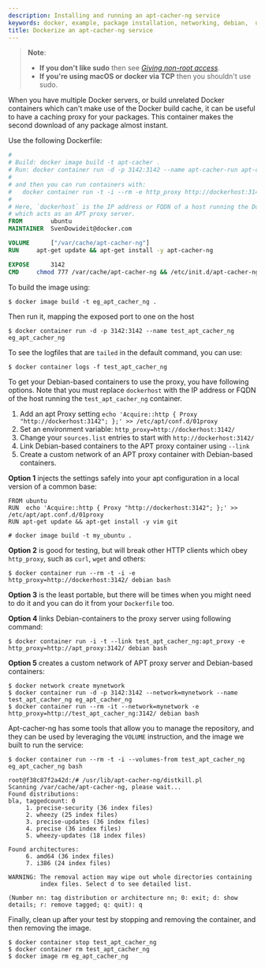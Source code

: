 ```yaml
---
description: Installing and running an apt-cacher-ng service
keywords: docker, example, package installation, networking, debian,  ubuntu
title: Dockerize an apt-cacher-ng service
---
```


> **Note**:
> - **If you don't like sudo** then see [*Giving non-root
>   access*](../installation/binaries.md#giving-non-root-access).
> - **If you're using macOS or docker via TCP** then you shouldn't use
>   sudo.

When you have multiple Docker servers, or build unrelated Docker
containers which can't make use of the Docker build cache, it can be
useful to have a caching proxy for your packages. This container makes
the second download of any package almost instant.

Use the following Dockerfile:

```Dockerfile
#
# Build: docker image build -t apt-cacher .
# Run: docker container run -d -p 3142:3142 --name apt-cacher-run apt-cacher
#
# and then you can run containers with:
#   docker container run -t -i --rm -e http_proxy http://dockerhost:3142/ debian bash
#
# Here, `dockerhost` is the IP address or FQDN of a host running the Docker daemon
# which acts as an APT proxy server.
FROM        ubuntu
MAINTAINER  SvenDowideit@docker.com

VOLUME      ["/var/cache/apt-cacher-ng"]
RUN     apt-get update && apt-get install -y apt-cacher-ng

EXPOSE      3142
CMD     chmod 777 /var/cache/apt-cacher-ng && /etc/init.d/apt-cacher-ng start && tail -f /var/log/apt-cacher-ng/*
```

To build the image using:

    $ docker image build -t eg_apt_cacher_ng .

Then run it, mapping the exposed port to one on the host

    $ docker container run -d -p 3142:3142 --name test_apt_cacher_ng eg_apt_cacher_ng

To see the logfiles that are `tailed` in the default command, you can
use:

    $ docker container logs -f test_apt_cacher_ng

To get your Debian-based containers to use the proxy, you have
following options.  Note that you must replace `dockerhost` with the
IP address or FQDN of the host running the `test_apt_cacher_ng`
container.

1. Add an apt Proxy setting
   `echo 'Acquire::http { Proxy "http://dockerhost:3142"; };' >> /etc/apt/conf.d/01proxy`
2. Set an environment variable:
   `http_proxy=http://dockerhost:3142/`
3. Change your `sources.list` entries to start with
   `http://dockerhost:3142/`
4. Link Debian-based containers to the APT proxy container using `--link`
5. Create a custom network of an APT proxy container with Debian-based containers.

**Option 1** injects the settings safely into your apt configuration in
a local version of a common base:

    FROM ubuntu
    RUN  echo 'Acquire::http { Proxy "http://dockerhost:3142"; };' >> /etc/apt/apt.conf.d/01proxy
    RUN apt-get update && apt-get install -y vim git

    # docker image build -t my_ubuntu .

**Option 2** is good for testing, but will break other HTTP clients
which obey `http_proxy`, such as `curl`, `wget` and others:

    $ docker container run --rm -t -i -e http_proxy=http://dockerhost:3142/ debian bash

**Option 3** is the least portable, but there will be times when you
might need to do it and you can do it from your `Dockerfile`
too.

**Option 4** links Debian-containers to the proxy server using following command:

    $ docker container run -i -t --link test_apt_cacher_ng:apt_proxy -e http_proxy=http://apt_proxy:3142/ debian bash

**Option 5** creates a custom network of APT proxy server and Debian-based containers:

    $ docker network create mynetwork
    $ docker container run -d -p 3142:3142 --network=mynetwork --name test_apt_cacher_ng eg_apt_cacher_ng
    $ docker container run --rm -it --network=mynetwork -e http_proxy=http://test_apt_cacher_ng:3142/ debian bash

Apt-cacher-ng has some tools that allow you to manage the repository,
and they can be used by leveraging the `VOLUME`
instruction, and the image we built to run the service:

    $ docker container run --rm -t -i --volumes-from test_apt_cacher_ng eg_apt_cacher_ng bash

    root@f38c87f2a42d:/# /usr/lib/apt-cacher-ng/distkill.pl
    Scanning /var/cache/apt-cacher-ng, please wait...
    Found distributions:
    bla, taggedcount: 0
         1. precise-security (36 index files)
         2. wheezy (25 index files)
         3. precise-updates (36 index files)
         4. precise (36 index files)
         5. wheezy-updates (18 index files)

    Found architectures:
         6. amd64 (36 index files)
         7. i386 (24 index files)

    WARNING: The removal action may wipe out whole directories containing
             index files. Select d to see detailed list.

    (Number nn: tag distribution or architecture nn; 0: exit; d: show details; r: remove tagged; q: quit): q

Finally, clean up after your test by stopping and removing the
container, and then removing the image.

    $ docker container stop test_apt_cacher_ng
    $ docker container rm test_apt_cacher_ng
    $ docker image rm eg_apt_cacher_ng
